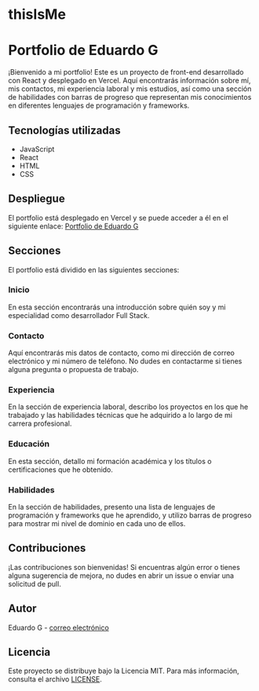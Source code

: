 # thisIsMe
# Portfolio de Eduardo G

¡Bienvenido a mi portfolio! Este es un proyecto de front-end desarrollado con React y desplegado en Vercel. Aquí encontrarás información sobre mí, mis contactos, mi experiencia laboral y mis estudios, así como una sección de habilidades con barras de progreso que representan mis conocimientos en diferentes lenguajes de programación y frameworks.

## Tecnologías utilizadas
- JavaScript
- React
- HTML
- CSS

## Despliegue

El portfolio está desplegado en Vercel y se puede acceder a él en el siguiente enlace: [Portfolio de Eduardo G](https://mi-portfolio.vercel.app)

## Secciones

El portfolio está dividido en las siguientes secciones:

### Inicio

En esta sección encontrarás una introducción sobre quién soy y mi especialidad como desarrollador Full Stack.

### Contacto

Aquí encontrarás mis datos de contacto, como mi dirección de correo electrónico y mi número de teléfono. No dudes en contactarme si tienes alguna pregunta o propuesta de trabajo.

### Experiencia

En la sección de experiencia laboral, describo los proyectos en los que he trabajado y las habilidades técnicas que he adquirido a lo largo de mi carrera profesional.

### Educación

En esta sección, detallo mi formación académica y los títulos o certificaciones que he obtenido.

### Habilidades

En la sección de habilidades, presento una lista de lenguajes de programación y frameworks que he aprendido, y utilizo barras de progreso para mostrar mi nivel de dominio en cada uno de ellos.

## Contribuciones

¡Las contribuciones son bienvenidas! Si encuentras algún error o tienes alguna sugerencia de mejora, no dudes en abrir un issue o enviar una solicitud de pull.

## Autor

Eduardo G - [correo electrónico](mailto:eduardog@example.com)

## Licencia

Este proyecto se distribuye bajo la Licencia MIT. Para más información, consulta el archivo [LICENSE](LICENSE).


